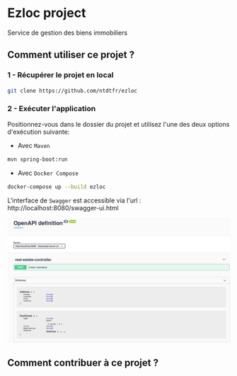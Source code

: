 # Ezloc project
Service de gestion des biens immobiliers

## Comment utiliser ce projet ?

### 1 - Récupérer le projet en local

```sh
git clone https://github.com/ntdtfr/ezloc
```

### 2 - Exécuter l'application

Positionnez-vous dans le dossier du projet et utilisez l'une des deux options d'exécution suivante:



* Avec `Maven`

```sh
mvn spring-boot:run
```

* Avec `Docker Compose`

```sh
docker-compose up --build ezloc
```

L'interface de `Swagger` est accessible via l'url : http://localhost:8080/swagger-ui.html


![Swagger Open API](images/swagger.png)

## Comment contribuer à ce projet ?


